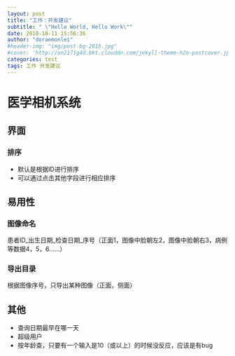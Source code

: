 ```yaml
---
layout: post
title: "工作：开发建议"
subtitle: " \"Hello World, Hello Work\""
date: 2018-10-11 15:56:36
author: "doraemonlei"
#header-img: "img/post-bg-2015.jpg"
#cover: 'http://on2171g4d.bkt.clouddn.com/jekyll-theme-h2o-postcover.jpg'
categories: test
tags: 工作 开发建议
---
```


# 医学相机系统

## 界面
### 排序
- 默认是根据ID进行排序  
- 可以通过点击其他字段进行相应排序

## 易用性
### 图像命名
患者ID_出生日期_检查日期_序号（正面1，图像中脸朝左2，图像中脸朝右3，病例等数据4，5，6……）

### 导出目录
根据图像序号，只导出某种图像（正面，侧面）

## 其他
- 查询日期最早在哪一天
- 超级用户
- 按年龄查，只要有一个输入是10（或以上）的时候没反应，应该是有bug
